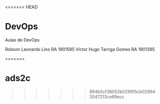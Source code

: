 
<<<<<<< HEAD
# DevOps
Aulas de DevOps

Robson Leonardo Lino      	RA 1901595
Victor Hugo Tarriga Gomes 	RA 1901395
 

=======
# ads2c
>>>>>>> 894b5cf38052b029915cb029643047213ce89ecc
